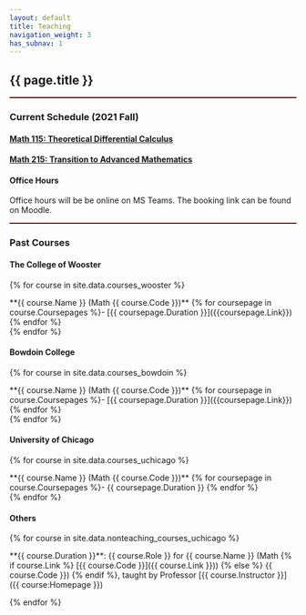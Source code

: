 ```yaml
---
layout: default
title: Teaching
navigation_weight: 3
has_subnav: 1
---
```


<div style="border-bottom: 2px  solid #800000;">

## {{ page.title }}

</div>

<div style="border-bottom: 2px  solid #800000;">

### Current Schedule (2021 Fall)

#### [Math 115: Theoretical Differential Calculus]()

#### [Math 215: Transition to Advanced Mathematics]()

#### Office Hours

Office hours will be be online on MS Teams. The booking link can be found on Moodle.


</div>


### Past Courses


#### The College of Wooster


{% for course in site.data.courses_wooster %}
<div class="course">
**{{ course.Name }} (Math {{ course.Code }})** {% for coursepage in course.Coursepages %}- [{{ coursepage.Duration }}]({{coursepage.Link}}) {% endfor %}
</div>
{% endfor %}


#### Bowdoin College


{% for course in site.data.courses_bowdoin %}
<div class="course">
**{{ course.Name }} (Math {{ course.Code }})** {% for coursepage in course.Coursepages %}- [{{ coursepage.Duration }}]({{coursepage.Link}}) {% endfor %}
</div>
{% endfor %}


#### University of Chicago


{% for course in site.data.courses_uchicago %}
<div class="course">
**{{ course.Name }} (Math {{ course.Code }})** {% for coursepage in course.Coursepages %}- {{ coursepage.Duration }} {% endfor %}
</div>
{% endfor %}
  

#### Others


{% for course in site.data.nonteaching_courses_uchicago %}
<div class="course">
**{{ course.Duration }}**: {{ course.Role }} for {{ course.Name }} (Math {% if course.Link %} [{{ course.Code }}]({{ course.Link }})) {% else %} {{ course.Code }}) {% endif %}, taught by Professor [{{ course.Instructor }}]({{ course:Homepage }})

</div>

{% endfor %}

<p></p>

